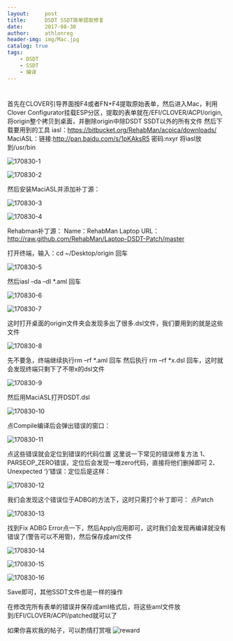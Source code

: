 ```yaml
---
layout:     post
title:      DSDT SSDT简单提取修复
date:       2017-08-30
author:     athlonreg
header-img: img/Mac.jpg
catalog: true
tags:
    - DSDT
    - SSDT
    - 编译
---
```


# 
首先在CLOVER引导界面按F4或者FN+F4提取原始表单，然后进入Mac，利用Clover Configurator挂载ESP分区，提取的表单就在/EFI/CLOVER/ACPI/origin,将origin整个拷贝到桌面，并删除origin中除DSDT SSDT以外的所有文件
然后下载要用到的工具
iasl：https://bitbucket.org/RehabMan/acpica/downloads/
MaciASL：链接:http://pan.baidu.com/s/1pKAksR5  密码:nxyr
将iasl放到/usr/bin

![170830-1](http://ovefvi4g3.bkt.clouddn.com/170830-1-1.png)

![170830-2](http://ovefvi4g3.bkt.clouddn.com/170830-2-1.png)

然后安装MaciASL并添加补丁源：

![170830-3](http://ovefvi4g3.bkt.clouddn.com/170830-3-1.png)

![170830-4](http://ovefvi4g3.bkt.clouddn.com/170830-4-1.png)

Rehabman补丁源：
Name：RehabMan Laptop 
URL：http://raw.github.com/RehabMan/Laptop-DSDT-Patch/master

打开终端，输入：cd ~/Desktop/origin 回车

![170830-5](http://ovefvi4g3.bkt.clouddn.com/170830-5-1.png)

然后iasl –da –dl *.aml 回车

![170830-6](http://ovefvi4g3.bkt.clouddn.com/170830-6-1.png)

![170830-7](http://ovefvi4g3.bkt.clouddn.com/170830-7-1.png)

这时打开桌面的origin文件夹会发现多出了很多.dsl文件，我们要用到的就是这些文件

![170830-8](http://ovefvi4g3.bkt.clouddn.com/170830-8-1.png)

先不要急，终端继续执行rm –rf *.aml 回车
然后执行 rm –rf *x.dsl 回车，这时就会发现终端只剩下了不带x的dsl文件

![170830-9](http://ovefvi4g3.bkt.clouddn.com/170830-9-1.png)

然后用MaciASL打开DSDT.dsl

![170830-10](http://ovefvi4g3.bkt.clouddn.com/170830-10-1.png)

点Compile编译后会弹出错误的窗口：

![170830-11](http://ovefvi4g3.bkt.clouddn.com/170830-11-1.png)

点这些错误就会定位到错误的代码位置
这里说一下常见的错误修复方法
1、PARSEOP_ZERO错误，定位后会发现一堆zero代码，直接将他们删掉即可
2、Unexpected ‘}’错误：定位后是这样：

![170830-12](http://ovefvi4g3.bkt.clouddn.com/170830-12-1.png)

我们会发现这个错误位于ADBG的方法下，这时只需打个补丁即可：
点Patch

![170830-13](http://ovefvi4g3.bkt.clouddn.com/170830-13-1.png)

找到Fix ADBG Error点一下，然后Apply应用即可，这时我们会发现再编译就没有错误了(警告可以不用管)，然后保存成aml文件

![170830-14](http://ovefvi4g3.bkt.clouddn.com/170830-14-1.png)

![170830-15](http://ovefvi4g3.bkt.clouddn.com/170830-15-1.png)

![170830-16](http://ovefvi4g3.bkt.clouddn.com/170830-16-1.png)

Save即可，其他SSDT文件也是一样的操作

在修改完所有表单的错误并保存成aml格式后，将这些aml文件放到/EFI/CLOVER/ACPI/patched就可以了

如果你喜欢我的帖子，可以酌情打赏哦
![reward](http://ovefvi4g3.bkt.clouddn.com/reward-1.jpg)

